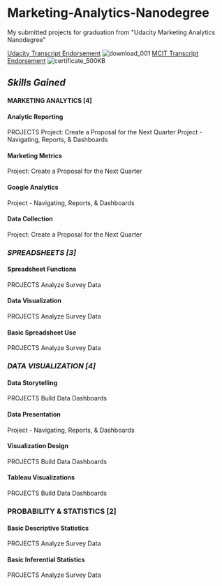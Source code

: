 

# Marketing-Analytics-Nanodegree
 My submitted projects for graduation from "Udacity Marketing Analytics Nanodegree"
 
 [Udacity Transcript Endorsement](https://graduation.udacity.com/confirm/MUTY93J3)
 ![download_001](https://user-images.githubusercontent.com/77938921/114275997-6f831700-9a2d-11eb-9fe2-05233f32e882.jpg)
  [MCIT Transcript Endorsement](http://techleaders.eg/Learner/13-29655/certificate.html)
 ![certificate_500KB](https://user-images.githubusercontent.com/77938921/114275462-2fbb3000-9a2b-11eb-85c1-5ecbeaec2a60.jpg)
 
## _Skills Gained_
#### MARKETING ANALYTICS [4]
#### Analytic Reporting
PROJECTS Project: Create a Proposal for the Next Quarter
Project - Navigating, Reports, & Dashboards
#### Marketing Metrics
Project: Create a Proposal for the Next Quarter
#### Google Analytics
Project - Navigating, Reports, & Dashboards
#### Data Collection
Project: Create a Proposal for the Next Quarter
### _SPREADSHEETS [3]_
#### Spreadsheet Functions
PROJECTS Analyze Survey Data
#### Data Visualization
PROJECTS Analyze Survey Data
#### Basic Spreadsheet Use
PROJECTS Analyze Survey Data
### _DATA VISUALIZATION [4]_
#### Data Storytelling
PROJECTS Build Data Dashboards
#### Data Presentation
Project - Navigating, Reports, & Dashboards
#### Visualization Design
PROJECTS Build Data Dashboards
#### Tableau Visualizations
PROJECTS Build Data Dashboards
### PROBABILITY & STATISTICS [2]
#### Basic Descriptive Statistics
PROJECTS Analyze Survey Data
#### Basic Inferential Statistics
PROJECTS Analyze Survey Data

